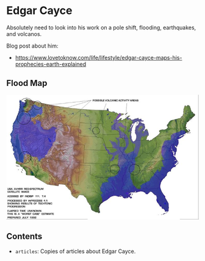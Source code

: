 # Edgar Cayce

Absolutely need to look into his work on a pole shift, flooding, earthquakes, and volcanos.

Blog post about him:
- https://www.lovetoknow.com/life/lifestyle/edgar-cayce-maps-his-prophecies-earth-explained

## Flood Map

![edgar](img/edgar-cayce-map.jpg "edgar")

## Contents

- `articles`: Copies of articles about Edgar Cayce.